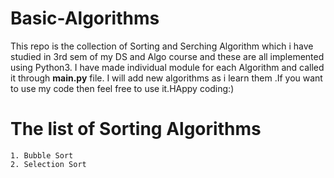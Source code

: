 # Basic-Algorithms


This repo is the collection of Sorting and Serching Algorithm which i have studied in 3rd sem of my DS and Algo course and these are all implemented using Python3. I have made individual module for each Algorithm and called it through **main.py** file. I will add new algorithms as i learn them .If you want to use my code then feel free to use it.HAppy coding:)

The list of Sorting Algorithms
======
```
1. Bubble Sort
2. Selection Sort
```
